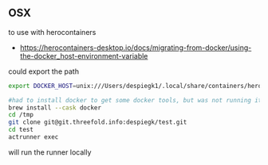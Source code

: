 

## OSX

to use with herocontainers

- https://herocontainers-desktop.io/docs/migrating-from-docker/using-the-docker_host-environment-variable

could export the path

```bash
export DOCKER_HOST=unix:///Users/despiegk1/.local/share/containers/herocontainers/machine/qemu/herocontainers.sock

#had to install docker to get some docker tools, but was not running it
brew install --cask docker
cd /tmp
git clone git@git.threefold.info:despiegk/test.git
cd test
actrunner exec
```

will run the runner locally

